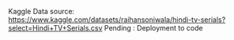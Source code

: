 Kaggle Data source:  
https://www.kaggle.com/datasets/raihansoniwala/hindi-tv-serials?select=Hindi+TV+Serials.csv
Pending : Deployment to code 